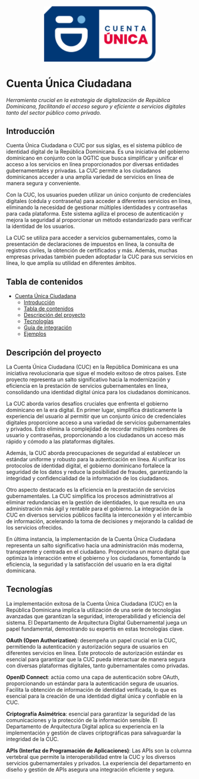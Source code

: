<p align="center">
  <br>
  <img width="300" src="./assets/imgs/logo.svg" alt="cuc's logo">
  <br>
</p>

# Cuenta Única Ciudadana

_Herramienta crucial en la estrategia de digitalización de República Dominicana, facilitando el acceso seguro y eficiente a servicios digitales tanto del sector público como privado._

## Introducción

Cuenta Única Ciudadana o CUC por sus siglas, es el sistema público de identidad digital de la República Dominicana. Es una iniciativa del gobierno dominicano en conjunto con la OGTIC que busca simplificar y unificar el acceso a los servicios en línea proporcionados por diversas entidades gubernamentales y privadas. La CUC permite a los ciudadanos dominicanos acceder a una amplia variedad de servicios en línea de manera segura y conveniente.

Con la CUC, los usuarios pueden utilizar un único conjunto de credenciales digitales (cédula y contraseña) para acceder a diferentes servicios en línea, eliminando la necesidad de gestionar múltiples identidades y contraseñas para cada plataforma. Este sistema agiliza el proceso de autenticación y mejora la seguridad al proporcionar un método estandarizado para verificar la identidad de los usuarios.

La CUC se utiliza para acceder a servicios gubernamentales, como la presentación de declaraciones de impuestos en línea, la consulta de registros civiles, la obtención de certificados y más. Además, muchas empresas privadas también pueden adoptadar la CUC para sus servicios en línea, lo que amplía su utilidad en diferentes ámbitos.

## Tabla de contenidos

- [Cuenta Única Ciudadana](#cuenta-única-ciudadana)
  - [Introducción](#introducción)
  - [Tabla de contenidos](#tabla-de-contenidos)
  - [Descripción del proyecto](#descripción-del-proyecto)
  - [Tecnologías](#tecnologías)
  - [Guía de integración](./docs/integration.md)
  - [Ejemplos](./examples/README.md)

## Descripción del proyecto

La Cuenta Única Ciudadana (CUC) en la República Dominicana es una iniciativa revolucionaria que sigue el modelo exitoso de otros países. Este proyecto representa un salto significativo hacia la modernización y eficiencia en la prestación de servicios gubernamentales en línea, consolidando una identidad digital única para los ciudadanos dominicanos.

La CUC aborda varios desafíos cruciales que enfrenta el gobierno dominicano en la era digital. En primer lugar, simplifica drásticamente la experiencia del usuario al permitir que un conjunto único de credenciales digitales proporcione acceso a una variedad de servicios gubernamentales y privados. Esto elimina la complejidad de recordar múltiples nombres de usuario y contraseñas, proporcionando a los ciudadanos un acceso más rápido y cómodo a las plataformas digitales.

Además, la CUC aborda preocupaciones de seguridad al establecer un estándar uniforme y robusto para la autenticación en línea. Al unificar los protocolos de identidad digital, el gobierno dominicano fortalece la seguridad de los datos y reduce la posibilidad de fraudes, garantizando la integridad y confidencialidad de la información de los ciudadanos.

Otro aspecto destacado es la eficiencia en la prestación de servicios gubernamentales. La CUC simplifica los procesos administrativos al eliminar redundancias en la gestión de identidades, lo que resulta en una administración más ágil y rentable para el gobierno. La integración de la CUC en diversos servicios públicos facilita la interconexión y el intercambio de información, acelerando la toma de decisiones y mejorando la calidad de los servicios ofrecidos.

En última instancia, la implementación de la Cuenta Única Ciudadana representa un salto significativo hacia una administración más moderna, transparente y centrada en el ciudadano. Proporciona un marco digital que optimiza la interacción entre el gobierno y los ciudadanos, fomentando la eficiencia, la seguridad y la satisfacción del usuario en la era digital dominicana.

## Tecnologías

La implementación exitosa de la Cuenta Única Ciudadana (CUC) en la República Dominicana implica la utilización de una serie de tecnologías avanzadas que garantizan la seguridad, interoperabilidad y eficiencia del sistema. El Departamento de Arquitectura Digital Gubernamental juega un papel fundamental, demostrando su expertis en estas tecnologías clave.

**OAuth (Open Authorization)**: desempeña un papel crucial en la CUC, permitiendo la autenticación y autorización segura de usuarios en diferentes servicios en línea. Este protocolo de autorización estándar es esencial para garantizar que la CUC pueda interactuar de manera segura con diversas plataformas digitales, tanto gubernamentales como privadas.

**OpenID Connect**: actúa como una capa de autenticación sobre OAuth, proporcionando un estándar para la autenticación segura de usuarios. Facilita la obtención de información de identidad verificada, lo que es esencial para la creación de una identidad digital única y confiable en la CUC.

**Criptografía Asimétrica**: esencial para garantizar la seguridad de las comunicaciones y la protección de la información sensible. El Departamento de Arquitectura Digital aplica su experiencia en la implementación y gestión de claves criptográficas para salvaguardar la integridad de la CUC.

**APIs (Interfaz de Programación de Aplicaciones)**: Las APIs son la columna vertebral que permite la interoperabilidad entre la CUC y los diversos servicios gubernamentales y privados. La experiencia del departamento en diseño y gestión de APIs asegura una integración eficiente y segura.
